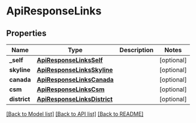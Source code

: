 # ApiResponseLinks

## Properties
Name | Type | Description | Notes
------------ | ------------- | ------------- | -------------
**_self** | [**ApiResponseLinksSelf**](ApiResponseLinksSelf.md) |  | [optional] 
**skyline** | [**ApiResponseLinksSkyline**](ApiResponseLinksSkyline.md) |  | [optional] 
**canada** | [**ApiResponseLinksCanada**](ApiResponseLinksCanada.md) |  | [optional] 
**csm** | [**ApiResponseLinksCsm**](ApiResponseLinksCsm.md) |  | [optional] 
**district** | [**ApiResponseLinksDistrict**](ApiResponseLinksDistrict.md) |  | [optional] 

[[Back to Model list]](../README.md#documentation-for-models) [[Back to API list]](../README.md#documentation-for-api-endpoints) [[Back to README]](../README.md)

